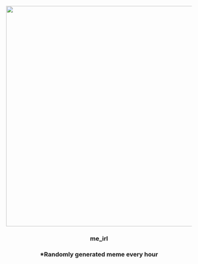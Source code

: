 <p align="center">
        <img src="https://i.redd.it/qclfdrneqzz81.png" width="600" height="600">
        </p>
        <h3 align="center">me_irl</h3>
        <h3 align="center">*Randomly generated meme every hour</h3>
    